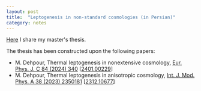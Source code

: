 ```yaml
---
layout: post
title:  "Leptogenesis in non-standard cosmologies (in Persian)"
category: notes
---
```

[Here][thesis] I share my master's thesis.

The thesis has been constructed upon the following papers:
+ M. Dehpour, Thermal leptogenesis in nonextensive cosmology, [Eur. Phys. J. C 84 (2024) 340][nonextensive] [[2401.00229][nonextensive-arxiv]]
+ M. Dehpour, Thermal leptogenesis in anisotropic cosmology, [Int. J. Mod. Phys. A 38 (2023) 2350181][anisotropic] [[2312.10677][anisotropic-arxiv]]

[thesis]: https://www.overleaf.com/read/stddhbyhybrn#23cc53

[nonextensive]: https://doi.org/10.1140/epjc/s10052-024-12697-7
[nonextensive-arxiv]: https://arxiv.org/abs/2401.00229

[anisotropic]: https://doi.org/10.1142/S0217751X23501816
[anisotropic-arxiv]: https://arxiv.org/abs/2312.10677
